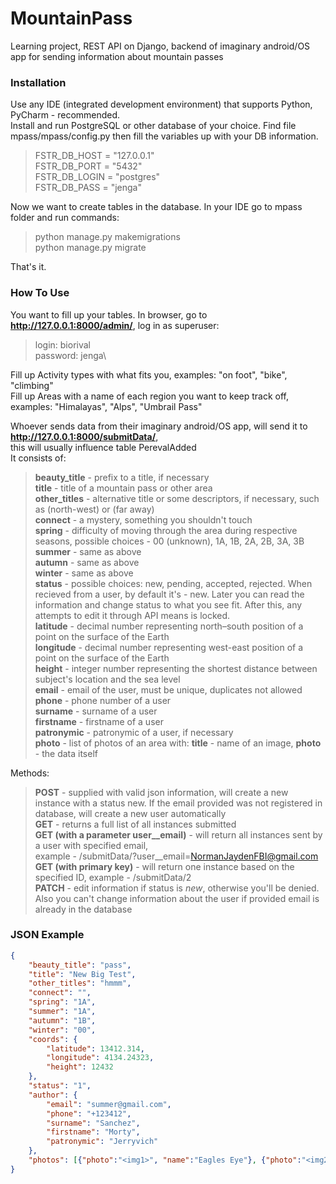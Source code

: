 # MountainPass
Learning project, REST API on Django, backend of imaginary android/OS app for sending information about mountain passes

### Installation
Use any IDE (integrated development environment) that supports Python, PyCharm - recommended.\
Install and run PostgreSQL or other database of your choice. Find file mpass/mpass/config.py then fill the variables up with your DB information.
> FSTR_DB_HOST = "127.0.0.1"\
> FSTR_DB_PORT = "5432"\
> FSTR_DB_LOGIN = "postgres"\
> FSTR_DB_PASS = "jenga"

Now we want to create tables in the database. In your IDE go to mpass folder and run commands:
> python manage.py makemigrations\
> python manage.py migrate

That's it.

### How To Use
You want to fill up your tables. In browser, go to **http://127.0.0.1:8000/admin/**, log in as superuser:
> login: biorival\
> password: jenga\

Fill up Activity types with what fits you, examples: "on foot", "bike", "climbing"\
Fill up Areas with a name of each region you want to keep track off, examples: "Himalayas", "Alps", "Umbrail Pass"

Whoever sends data from their imaginary android/OS app, will send it to **http://127.0.0.1:8000/submitData/**, \
this will usually influence table PerevalAdded\
It consists of:
> **beauty_title** - prefix to a title, if necessary\
> **title** - title of a mountain pass or other area\
> **other_titles** - alternative title or some descriptors, if necessary, such as (north-west) or (far away)\
> **connect** - a mystery, something you shouldn't touch\
> **spring** - difficulty of moving through the area during respective seasons, possible choices - 00 (unknown), 1A, 1B, 2A, 2B, 3A, 3B\
> **summer** - same as above\
> **autumn** - same as above\
> **winter** - same as above\
> **status** - possible choices: new, pending, accepted, rejected. When recieved from a user, by default it's - new. Later you can read the information and change status to what you see fit. After this, any attempts to edit it through API means is locked.\
> **latitude** - decimal number representing north–south position of a point on the surface of the Earth\
> **longitude** - decimal number representing west-east position of a point on the surface of the Earth\
> **height** - integer number representing the shortest distance between subject's location and the sea level\
> **email** - email of the user, must be unique, duplicates not allowed\
> **phone** - phone number of a user\
> **surname** - surname of a user\
> **firstname** - firstname of a user\
> **patronymic** - patronymic of a user, if necessary\
> **photo** - list of photos of an area with: **title** - name of an image, **photo** - the data itself

Methods:
> **POST** - supplied with valid json information, will create a new instance with a status new. If the email provided was not registered in database, will create a new user automatically\
> **GET** - returns a full list of all instances submitted\
> **GET (with a parameter user__email)** - will return all instances sent by a user with specified email,\
> example - /submitData/?user__email=NormanJaydenFBI@gmail.com\
> **GET (with primary key)** - will return one instance based on the specified ID, example - /submitData/2\
> **PATCH** - edit information if status is *new*, otherwise you'll be denied. Also you can't change information about the user if provided email is already in the database

### JSON Example
```JSON
{
    "beauty_title": "pass",
    "title": "New Big Test",
    "other_titles": "hmmm",
    "connect": "",
    "spring": "1A",
    "summer": "1A",
    "autumn": "1B",
    "winter": "00",
    "coords": {
        "latitude": 13412.314,
        "longitude": 4134.24323,
        "height": 12432
    },
    "status": "1",
    "author": {
        "email": "summer@gmail.com",
        "phone": "+123412",
        "surname": "Sanchez",
        "firstname": "Morty",
        "patronymic": "Jerryvich"
    },
    "photos": [{"photo":"<img1>", "name":"Eagles Eye"}, {"photo":"<img2>", "name":"Bear Claw"}]
}
```

